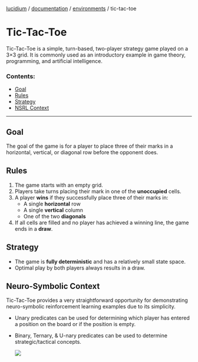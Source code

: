 [lucidium](https://github.com/theokoles7/lucidium) / [documentation](https://github.com/theokoles7/lucidium/blob/main/documentation/README.md) / [environments](../README.md) / tic-tac-toe

# Tic-Tac-Toe

Tic-Tac-Toe is a simple, turn-based, two-player strategy game played on a 3×3 grid. It is commonly used as an introductory example in game theory, programming, and artificial intelligence.

### Contents:
* [Goal](#goal)
* [Rules](#rules)
* [Strategy](#strategy)
* [NSRL Context](#neuro-symbolic-context)

---

## Goal

The goal of the game is for a player to place three of their marks in a horizontal, vertical, or diagonal row before the opponent does.

## Rules

1. The game starts with an empty grid.
2. Players take turns placing their mark in one of the **unoccupied** cells.
3. A player **wins** if they successfully place three of their marks in:
   - A single **horizontal** row
   - A single **vertical** column
   - One of the two **diagonals**
4. If all cells are filled and no player has achieved a winning line, the game ends in a **draw**.

## Strategy

- The game is **fully deterministic** and has a relatively small state space.
- Optimal play by both players always results in a draw.

## Neuro-Symbolic Context

Tic-Tac-Toe provides a very straightforward opportunity for demonstrating neuro-symbolic reinforcement learning examples due to its simplicity. 

* Unary predicates can be used for determining which player has entered a position on the board or if the position is empty.
* Binary, Ternary, & U-nary predicates can be used to determine strategic/tactical concepts.

    <img src="../../../assets/images/tic-tac-toe_fork-pattern.png">